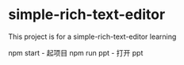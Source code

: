 # simple-rich-text-editor

This project is for a simple-rich-text-editor learning

npm start - 起项目
npm run ppt - 打开 ppt